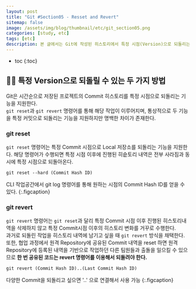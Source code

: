 ```yaml
---
layout: post
title: "Git #Section05 - Resset and Revert"
sitemap: false
image: /assets/img/blog/thumbnail/etc/git_section05.png
categories: [study, etc]
tags: [etc]
description: 본 글에서는 Git에 작성된 히스토리에서 특정 시점(Version)으로 되돌리는 방법에 대해 알아본다.
---
```


* toc
{:toc}

## ✍🏻 특정 Version으로 되돌릴 수 있는 두 가지 방법
Git은 시간순으로 저장된 프로젝트의 Commit 히스토리를 특정 시점으로 되돌리는 기능을 지원한다.   
`git reset`과 `git revert` 명령어를 통해 해당 작업이 이루어지며, 통상적으로 두 기능을 특정 커밋으로 되돌리는 기능을 지원하지만 명백한 차이가 존재한다.    

### git reset
`git reset` 명령어는 특정 Commit 시점으로 Local 저장소를 되돌리는 기능을 지원한다. 해당 명령어가 수행되면 특정 시점 이후에 진행된 히슽토리 내역은 전부 사라짐과 동시에 특정 시점으로 되돌아온다.
```Git
git reset --hard (Commit Hash ID)
```
CLI 작업공간에서 git log 명령어를 통해 원하는 시점의 Commit Hash ID를 얻을 수 있다.
{:.figcaption}

### git revert
`git revert` 명령어는 `git reset`과 달리 특정 Commit 시점 이후 진행된 히스토리내역을 삭제하지 않고 특정 Commit시점 이후의 히스토리 변화를 거꾸로 수행한다.    
과거로 되돌린 작업을 히스토리 내역에 남기고 싶을 때 `git revert` 방식을 채택한다.    
또한, 협업 과정에서 원격 Repository에 공유된 Commit 내역을 reset 하면 원격 Repository에 등록된 내역을 기반으로 작업하던 다른 팀원들과 출돌을 일으킬 수 있으므로 __한 번 공유된 코드는 revert 명령어를 이용해서 되돌려야 한다.__

```Git
git revert (Commit Hash ID)..(Last Commit Hash ID)
```
다양한 Commit을 되돌리고 싶으면 '..' 으로 연결해서 사용 가능
{:.figcaption}